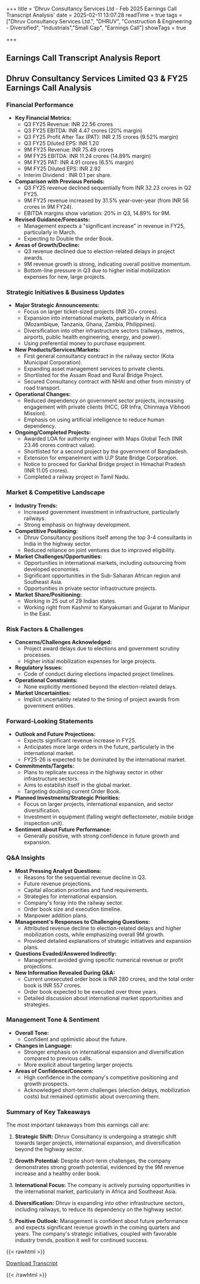 +++
title = 'Dhruv Consultancy Services Ltd - Feb 2025 Earnings Call Transcript Analysis'
date = 2025-02-11 13:07:28
readTime = true
tags = ["Dhruv Consultancy Services Ltd.", "DHRUV", "Construction & Engineering - Diversified", "Industrials","Small Cap", "Earnings Call"]
showTags = true

+++



## Earnings Call Transcript Analysis Report
## Dhruv Consultancy Services Limited Q3 & FY25 Earnings Call Analysis

### Financial Performance

*   **Key Financial Metrics:**
    *   Q3 FY25 Revenue: INR 22.56 crores
    *   Q3 FY25 EBITDA: INR 4.47 crores (20% margin)
    *   Q3 FY25 Profit After Tax (PAT): INR 2.15 crores (9.52% margin)
    *   Q3 FY25 Diluted EPS: INR 1.20
    *   9M FY25 Revenue: INR 75.49 crores
    *   9M FY25 EBITDA: INR 11.24 crores (14.89% margin)
    *   9M FY25 PAT: INR 4.91 crores (6.5% margin)
    *   9M FY25 Diluted EPS: INR 2.92
    *   Interim Dividend : INR 0.1 per share.
*   **Comparison with Previous Periods:**
    *   Q3 FY25 revenue declined sequentially from INR 32.23 crores in Q2 FY25.
    *   9M FY25 revenue increased by 31.5% year-over-year (from INR 56 crores in 9M FY24).
    *   EBITDA margins show variation: 20% in Q3, 14.89% for 9M.
*   **Revised Guidance/Forecasts:**
    *   Management expects a "significant increase" in revenue in FY25, particularly in March.
    *   Expecting to Double the order Book.
*   **Areas of Growth/Decline:**
    *   Q3 revenue declined due to election-related delays in project awards.
    *   9M revenue growth is strong, indicating overall positive momentum.
    *   Bottom-line pressure in Q3 due to higher initial mobilization expenses for new, large projects.

### Strategic Initiatives & Business Updates

*   **Major Strategic Announcements:**
    *   Focus on larger ticket-sized projects (INR 20+ crores).
    *   Expansion into international markets, particularly in Africa (Mozambique, Tanzania, Ghana, Zambia, Philippines).
    *   Diversification into other infrastructure sectors (railways, metros, airports, public health engineering, energy, and power).
    *   Using preferential money to purchase equipment.
*   **New Products/Services/Markets:**
    *   First general consultancy contract in the railway sector (Kota Municipal Corporation).
    *   Expanding asset management services to private clients.
    *   Shortlisted for the Assam Road and Rural Bridge Project.
    *   Secured Consultancy contract with NHAI and other from ministry of road transport.
*   **Operational Changes:**
    *   Reduced dependency on government sector projects, increasing engagement with private clients (HCC, GR Infra, Chinmaya Vibhooti Mission).
    *   Emphasis on using artificial intelligence to reduce human dependency.
*   **Ongoing/Completed Projects:**
    *   Awarded LOA for authority engineer with Maps Global Tech (INR 23.46 crores contract value).
    *   Shortlisted for a second project by the government of Bangladesh.
    *   Extension for empanelment with U.P State Bridge Corporation.
    *   Notice to proceed for Garkhal Bridge project in Himachal Pradesh (INR 11.05 crores).
    *   Completed a railway project in Tamil Nadu.

### Market & Competitive Landscape

*   **Industry Trends:**
    *   Increased government investment in infrastructure, particularly railways.
    *   Strong emphasis on highway development.
*   **Competitive Positioning:**
    *   Dhruv Consultancy positions itself among the top 3-4 consultants in India in the highway sector.
    *   Reduced reliance on joint ventures due to improved eligibility.
*   **Market Challenges/Opportunities:**
    *   Opportunities in international markets, including outsourcing from developed economies.
    *   Significant opportunities in the Sub-Saharan African region and Southeast Asia.
    *   Opportunities in private sector infrastructure projects.
*   **Market Share/Positioning:**
    *   Working in 25 out of 29 Indian states.
    *   Working right from Kashmir to Kanyakumari and Gujarat to Manipur in the East.

### Risk Factors & Challenges

*   **Concerns/Challenges Acknowledged:**
    *   Project award delays due to elections and government scrutiny processes.
    *   Higher initial mobilization expenses for large projects.
*   **Regulatory Issues:**
    *   Code of conduct during elections impacted project timelines.
*   **Operational Constraints:**
    *   None explicitly mentioned beyond the election-related delays.
*   **Market Uncertainties:**
    *   Implicit uncertainty related to the timing of project awards from government entities.

### Forward-Looking Statements

*   **Outlook and Future Projections:**
    *   Expects significant revenue increase in FY25.
    *   Anticipates more large orders in the future, particularly in the international market.
    *   FY25-26 is expected to be dominated by the international market.
*   **Commitments/Targets:**
    *   Plans to replicate success in the highway sector in other infrastructure sectors.
    *   Aims to establish itself in the global market.
    *   Targeting doubling current Order Book.
*   **Planned Investments/Strategic Priorities:**
    *   Focus on larger projects, international expansion, and sector diversification.
    *   Investment in equipment (falling weight deflectometer, mobile bridge inspection unit).
*   **Sentiment about Future Performance:**
    *   Generally positive, with strong confidence in future growth and expansion.

### Q&A Insights

*   **Most Pressing Analyst Questions:**
    *   Reasons for the sequential revenue decline in Q3.
    *   Future revenue projections.
    *   Capital allocation priorities and fund requirements.
    *   Strategies for international expansion.
    *   Company's foray into the railway sector.
    *   Order book size and execution timeline.
    *   Manpower addition plans.
*   **Management's Responses to Challenging Questions:**
    *   Attributed revenue decline to election-related delays and higher mobilization costs, while emphasizing overall 9M growth.
    *   Provided detailed explanations of strategic initiatives and expansion plans.
*   **Questions Evaded/Answered Indirectly:**
    *   Management avoided giving specific numerical revenue or profit projections.
*   **New Information Revealed During Q&A:**
    *   Current unexecuted order book is INR 280 crores, and the total order book is INR 557 crores.
    *   Order book expected to be executed over three years.
    *   Detailed discussion about international market opportunities and strategies.

### Management Tone & Sentiment

*   **Overall Tone:**
    *   Confident and optimistic about the future.
*   **Changes in Language:**
    *   Stronger emphasis on international expansion and diversification compared to previous calls.
    *   More explicit about targeting larger projects.
*   **Areas of Confidence/Concern:**
    *   High confidence in the company's competitive positioning and growth prospects.
    *   Acknowledged short-term challenges (election delays, mobilization costs) but remained optimistic about overcoming them.

### Summary of Key Takeaways

The most important takeaways from this earnings call are:

1.  **Strategic Shift:** Dhruv Consultancy is undergoing a strategic shift towards larger projects, international expansion, and diversification beyond the highway sector.

2.  **Growth Potential:** Despite short-term challenges, the company demonstrates strong growth potential, evidenced by the 9M revenue increase and a healthy order book.

3.  **International Focus:** The company is actively pursuing opportunities in the international market, particularly in Africa and Southeast Asia.

4.  **Diversification:** Dhruv is expanding into other infrastructure sectors, including railways, to reduce its dependency on the highway sector.

5.  **Positive Outlook:** Management is confident about future performance and expects significant revenue growth in the coming quarters and years. The company's strategic initiatives, coupled with favorable industry trends, position it well for continued success.



{{< rawhtml >}}

<div class="button-container">    
    <a href="https://www.bseindia.com/stockinfo/AnnPdfOpen.aspx?Pname=e569e802-22c9-4266-8c75-7f5c200280d7.pdf" target="_blank" class="report-button">
      <i class="fas fa-file-pdf"></i> Download Transcript
    </a>
</div>
    
{{< /rawhtml >}}
